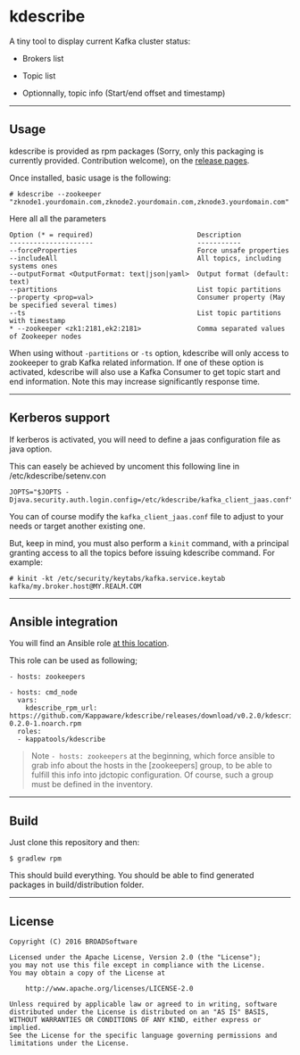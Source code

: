 # kdescribe

A tiny tool to display current Kafka cluster status:

* Brokers list

* Topic list

* Optionnally, topic info (Start/end offset and timestamp)


***
## Usage

kdescribe is provided as rpm packages (Sorry, only this packaging is currently provided. Contribution welcome), on the [release pages](https://github.com/Kappaware/kdescribe/releases).

Once installed, basic usage is the following:

    # kdescribe --zookeeper "zknode1.yourdomain.com,zknode2.yourdomain.com,zknode3.yourdomain.com"
    
Here all all the parameters

	Option (* = required)                          Description
	---------------------                          -----------
	--forceProperties                              Force unsafe properties
	--includeAll                                   All topics, including systems ones
	--outputFormat <OutputFormat: text|json|yaml>  Output format (default: text)
	--partitions                                   List topic partitions
	--property <prop=val>                          Consumer property (May be specified several times)
	--ts                                           List topic partitions with timestamp
	* --zookeeper <zk1:2181,ek2:2181>              Comma separated values of Zookeeper nodes

When using without `-partitions` or `-ts` option, kdescribe will only access to zookeeper to grab Kafka related information. If one of these option is activated, kdescribe will also use a Kafka Consumer to get topic start and end information. Note this may increase significantly response time.

***
## Kerberos support

If kerberos is activated, you will need to define a jaas configuration file as java option. 

This can easely be achieved by uncoment this following line in /etc/kdescribe/setenv.con
    
    JOPTS="$JOPTS -Djava.security.auth.login.config=/etc/kdescribe/kafka_client_jaas.conf"
    
You can of course modify the `kafka_client_jaas.conf` file to adjust to your needs or target another existing one.

But, keep in mind, you must also perform a `kinit` command, with a principal granting access to all the topics before issuing kdescribe command. For example:

    # kinit -kt /etc/security/keytabs/kafka.service.keytab kafka/my.broker.host@MY.REALM.COM


***
## Ansible integration

You will find an Ansible role [at this location](http://github.com/BROADSoftware/bsx-roles/tree/master/kappatools/kdescribe).

This role can be used as following;
	
	- hosts: zookeepers
	
	- hosts: cmd_node
	  vars:
        kdescribe_rpm_url: https://github.com/Kappaware/kdescribe/releases/download/v0.2.0/kdescribe-0.2.0-1.noarch.rpm
	  roles:
	  - kappatools/kdescribe
	  
> Note `- hosts: zookeepers` at the beginning, which force ansible to grab info about the hosts in the [zookeepers] group, to be able to fulfill this info into jdctopic configuration. Of course, such a group must be defined in the inventory. 


***
## Build

Just clone this repository and then:

    $ gradlew rpm

This should build everything. You should be able to find generated packages in build/distribution folder.

***
## License

    Copyright (C) 2016 BROADSoftware

	Licensed under the Apache License, Version 2.0 (the "License");
	you may not use this file except in compliance with the License.
	You may obtain a copy of the License at
	
	    http://www.apache.org/licenses/LICENSE-2.0
	
	Unless required by applicable law or agreed to in writing, software
	distributed under the License is distributed on an "AS IS" BASIS,
	WITHOUT WARRANTIES OR CONDITIONS OF ANY KIND, either express or implied.
	See the License for the specific language governing permissions and
	limitations under the License.

